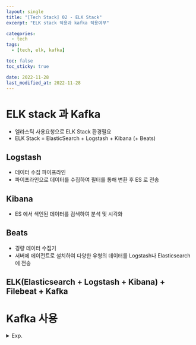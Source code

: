 ```yaml
---
layout: single
title: "[Tech Stack] 02 - ELK Stack"
excerpt: "ELK stack 적용과 kafka 적용여부"

categories:
  - tech
tags:
  - [tech, elk, kafka]

toc: false
toc_sticky: true

date: 2022-11-28
last_modified_at: 2022-11-28
---
```

# ELK stack 과 Kafka
- 엘라스틱 사용요청으로 ELK Stack 환경필요
- ELK Stack = ElasticSearch + Logstash + Kibana (+ Beats)

## Logstash
- 데이터 수집 파이프라인
- 파이프라인으로 데이터를 수집하여 필터를 통해 변환 후 ES 로 전송

## Kibana
- ES 에서 색인된 데이터를 검색하여 분석 및 시각화

## Beats
- 경량 데이터 수집기
- 서버에 에이전트로 설치하여 다양한 유형의 데이터를 Logstash나 Elasticsearch에 전송

## ELK(Elasticsearch + Logstash + Kibana) + Filebeat + Kafka

# Kafka 사용


<details>
  <summary>Exp.</summary>  
  <pre>

### 실무

- END
  </pre>
</details>